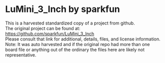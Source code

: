 
# LuMini_3_Inch by sparkfun  
This is a harvested standardized copy of a project from github.  
The original project can be found at:  
https://github.com/sparkfun/LuMini_3_Inch  
Please consult that link for additional, details, files, and license information.  
Note: It was auto harvested and if the original repo had more than one board file or anything out of the ordinary the files here are likely not representative.  
    